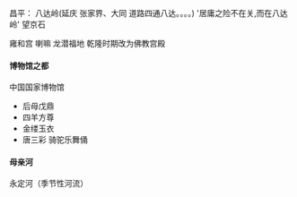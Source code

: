 

昌平：
八达岭(延庆 张家界、大同  道路四通八达。。。。)   '居庸之险不在关,而在八达岭'  望京石



雍和宫 喇嘛 龙潜福地 乾隆时期改为佛教宫殿

#### 博物馆之都
中国国家博物馆
- 后母戊鼎
- 四羊方尊
- 金缕玉衣
- 唐三彩 骑驼乐舞俑

#### 母亲河
永定河（季节性河流）